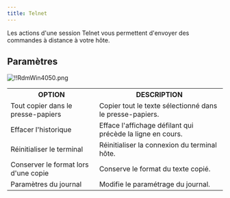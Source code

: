 ```yaml
---
title: Telnet
---
```

Les actions d&apos;une session Telnet vous permettent d&apos;envoyer des commandes à distance à votre hôte. 

## Paramètres 

![!!RdmWin4050.png](/img/fr/rdm/windows/RdmWin4050.png) 

<table>
	<tr>
		<th>
OPTION 
		</th>
		<th>
DESCRIPTION 
		</th>
	</tr>
	<tr>
		<td>
Tout copier dans le presse-papiers 
		</td>
		<td>
Copier tout le texte sélectionné dans le presse-papiers. 
		</td>
	</tr>
	<tr>
		<td>
Effacer l&apos;historique 
		</td>
		<td>
Efface l&apos;affichage défilant qui précède la ligne en cours. 
		</td>
	</tr>
	<tr>
		<td>
Réinitialiser le terminal 
		</td>
		<td>
Réinitialiser la connexion du terminal hôte. 
		</td>
	</tr>
	<tr>
		<td>
Conserver le format lors d&apos;une copie 
		</td>
		<td>
Conserve le format du texte copié. 
		</td>
	</tr>
	<tr>
		<td>
Paramètres du journal 
		</td>
		<td>
Modifie le paramétrage du journal. 
		</td>
	</tr>
</table>


